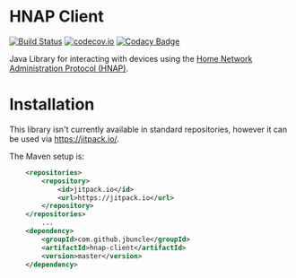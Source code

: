 # HNAP Client

[![Build Status](https://travis-ci.org/jbuncle/hnap-client.svg?branch=master)](https://travis-ci.org/jbuncle/hnap-client)
[![codecov.io](https://codecov.io/github/jbuncle/hnap-client/coverage.svg?branch=master)](https://codecov.io/github/jbuncle/hnap-client?branch=master)
[![Codacy Badge](https://api.codacy.com/project/badge/Grade/62ce9ec96f0f4e3085661d69a5ca86e3)](https://www.codacy.com/app/jbuncle/hnap-client?utm_source=github.com&amp;utm_medium=referral&amp;utm_content=jbuncle/hnap-client&amp;utm_campaign=Badge_Grade)

Java Library for interacting with devices using the [Home Network Administration Protocol (HNAP)](https://en.wikipedia.org/wiki/Home_Network_Administration_Protocol).

# Installation

This library isn't currently available in standard repositories, however it can
be used via https://jitpack.io/. 

The Maven setup is:

```xml
	<repositories>
		<repository>
		    <id>jitpack.io</id>
		    <url>https://jitpack.io</url>
		</repository>
	</repositories>
        ...
	<dependency>
	    <groupId>com.github.jbuncle</groupId>
	    <artifactId>hnap-client</artifactId>
	    <version>master</version>
	</dependency>
```
